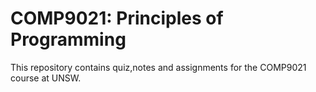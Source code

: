 # COMP9021: Principles of Programming
This repository contains quiz,notes and assignments for the COMP9021 course at UNSW.
